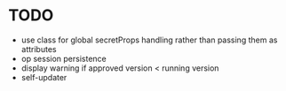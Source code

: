 # TODO

- use class for global secretProps handling rather than passing them as attributes
- op session persistence
- display warning if approved version < running version
- self-updater
